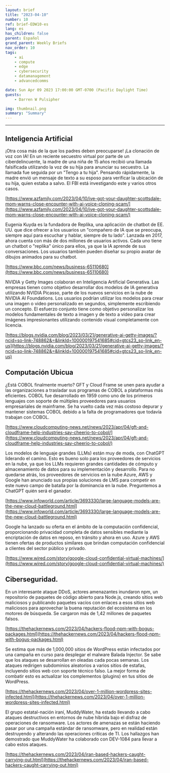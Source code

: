 ```yaml
---
layout: brief
title: "2023-04-10"
number: 10
ref: brief-EDW10-es
lang: es
has_children: false
parent: Español
grand_parent: Weekly Briefs
nav_order: 10
tags:
    - ai
    - compute
    - edge
    - cybersecurity
    - datamanagement
    - advancedcomms

date: Sun Apr 09 2023 17:00:00 GMT-0700 (Pacific Daylight Time)
guests:
    - Darren W Pulsipher

img: thumbnail.png
summary: "Summary"
---
```




---

## Inteligencia Artificial

¡Otra cosa más de la que los padres deben preocuparse! ¡La clonación de voz con IA! En un reciente secuestro virtual por parte de un ciberdelincuente, la madre de una niña de 15 años recibió una llamada falsificada utilizando la voz de su hija para anunciar su secuestro. La llamada fue seguida por un "Tengo a tu hija". Pensando rápidamente, la madre envió un mensaje de texto a su esposo para verificar la ubicación de su hija, quien estaba a salvo. El FBI está investigando este y varios otros casos.

[https://www.azfamily.com/2023/04/10/ive-got-your-daughter-scottsdale-mom-warns-close-encounter-with-ai-voice-cloning-scam/](https://www.azfamily.com/2023/04/10/ive-got-your-daughter-scottsdale-mom-warns-close-encounter-with-ai-voice-cloning-scam/)

Eugenia Kuyda es la fundadora de Replika, una aplicación de chatbot de EE. UU. que dice ofrecer a los usuarios un "compañero de IA que se preocupa, siempre aquí para escuchar y hablar, siempre de tu lado". Lanzada en 2017, ahora cuenta con más de dos millones de usuarios activos. Cada uno tiene un chatbot o "replika" único para ellos, ya que la IA aprende de sus conversaciones. Los usuarios también pueden diseñar su propio avatar de dibujos animados para su chatbot.

[https://www.bbc.com/news/business-65110680](https://www.bbc.com/news/business-65110680)

NVIDIA y Getty Images colaboran en Inteligencia Artificial Generativa. Las empresas tienen como objetivo desarrollar dos modelos de IA generativa utilizando NVIDIA Picasso, parte de los nuevos servicios en la nube de NVIDIA AI Foundations. Los usuarios podrían utilizar los modelos para crear una imagen o video personalizado en segundos, simplemente escribiendo un concepto. El esfuerzo conjunto tiene como objetivo personalizar los modelos fundamentales de texto a imagen y de texto a video para crear imágenes impresionantes utilizando contenido visual completamente con licencia.

[https://blogs.nvidia.com/blog/2023/03/21/generative-ai-getty-images/?ncid=so-link-748862&=&linkId=100000197541685#cid=gtcs23_so-link_en-us](https://blogs.nvidia.com/blog/2023/03/21/generative-ai-getty-images/?ncid=so-link-748862&=&linkId=100000197541685#cid=gtcs23_so-link_en-us)

## Computación Ubicua

¿Está COBOL finalmente muerto? GFT y Cloud Frame se unen para ayudar a las organizaciones a trasladar sus programas de COBOL a plataformas más eficientes. COBOL fue desarrollado en 1959 como uno de los primeros lenguajes con soporte de múltiples proveedores para usuarios empresariales de mainframe. Se ha vuelto cada vez más costoso depurar y mantener sistemas COBOL debido a la falta de programadores que todavía trabajan con COBOL.

[https://www.cloudcomputing-news.net/news/2023/apr/04/gft-and-cloudframe-help-industries-say-cheerio-to-cobol/](https://www.cloudcomputing-news.net/news/2023/apr/04/gft-and-cloudframe-help-industries-say-cheerio-to-cobol/)

Los modelos de lenguaje grandes (LLMs) están muy de moda, con ChatGPT liderando el camino. Esto es bueno solo para los proveedores de servicios en la nube, ya que los LLMs requieren grandes cantidades de cómputo y almacenamiento de datos para su implementación y desarrollo. Para no quedarse atrás, los proveedores de servicios en la nube Azure, AWS y Google han anunciado sus propias soluciones de LMS para competir en este nuevo campo de batalla por la dominancia en la nube. Preguntemos a ChatGPT quién será el ganador.

[https://www.infoworld.com/article/3693330/large-language-models-are-the-new-cloud-battleground.html](https://www.infoworld.com/article/3693330/large-language-models-are-the-new-cloud-battleground.html)

Google ha lanzado su oferta en el ámbito de la computación confidencial, proporcionando privacidad completa de datos sensibles mediante la encriptación de datos en reposo, en tránsito y ahora en uso. Azure y AWS tienen ofertas de productos similares que brindan computación confidencial a clientes del sector público y privado.

[https://www.wired.com/story/google-cloud-confidential-virtual-machines/](https://www.wired.com/story/google-cloud-confidential-virtual-machines/)

## Ciberseguridad.

En un interesante ataque DDoS, actores amenazantes inundaron npm, un repositorio de paquetes de código abierto para Node.js, creando sitios web maliciosos y publicando paquetes vacíos con enlaces a esos sitios web maliciosos para aprovechar la buena reputación del ecosistema en los motores de búsqueda. Se cargaron más de 1,42 millones de paquetes falsos.

[https://thehackernews.com/2023/04/hackers-flood-npm-with-bogus-packages.html](https://thehackernews.com/2023/04/hackers-flood-npm-with-bogus-packages.html)

Se estima que más de 1,000,000 sitios de WordPress están infectados por una campaña en curso para desplegar el malware Balada Injector. Se sabe que los ataques se desarrollan en oleadas cada pocas semanas. Los ataques redirigen subdominios aleatorios a varios sitios de estafas, incluyendo sitios web con soporte técnico falso. La mejor forma de combatir esto es actualizar los complementos (plugins) en tus sitios de WordPress.

[https://thehackernews.com/2023/04/over-1-million-wordpress-sites-infected.html](https://thehackernews.com/2023/04/over-1-million-wordpress-sites-infected.html)

El grupo estatal-nación iraní, MuddyWater, ha estado llevando a cabo ataques destructivos en entornos de nube híbrida bajo el disfraz de operaciones de ransomware. Los actores de amenazas se están haciendo pasar por una campaña estándar de ransomware, pero en realidad están destruyendo y alterando las operaciones críticas de TI. Los hallazgos han demostrado que MuddyWater ha colaborado con DEV-1084 para llevar a cabo estos ataques.

[https://thehackernews.com/2023/04/iran-based-hackers-caught-carrying-out.html](https://thehackernews.com/2023/04/iran-based-hackers-caught-carrying-out.html)


